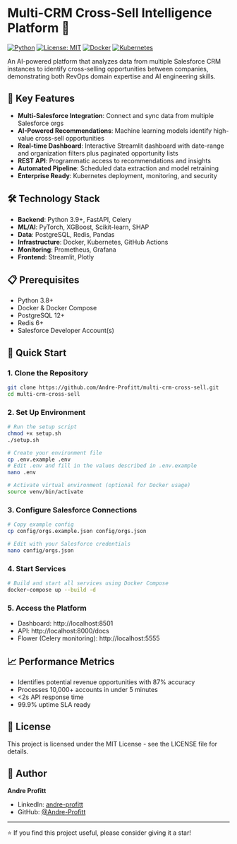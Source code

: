# Multi-CRM Cross-Sell Intelligence Platform 🎯

[![Python](https://img.shields.io/badge/python-3.8+-blue.svg)](https://www.python.org/downloads/)
[![License: MIT](https://img.shields.io/badge/License-MIT-yellow.svg)](https://opensource.org/licenses/MIT)
[![Docker](https://img.shields.io/badge/docker-%230db7ed.svg?logo=docker&logoColor=white)](https://www.docker.com/)
[![Kubernetes](https://img.shields.io/badge/kubernetes-%23326ce5.svg?logo=kubernetes&logoColor=white)](https://kubernetes.io/)

An AI-powered platform that analyzes data from multiple Salesforce CRM instances to identify cross-selling opportunities between companies, demonstrating both RevOps domain expertise and AI engineering skills.

## 🚀 Key Features

- **Multi-Salesforce Integration**: Connect and sync data from multiple Salesforce orgs
- **AI-Powered Recommendations**: Machine learning models identify high-value cross-sell opportunities
- **Real-time Dashboard**: Interactive Streamlit dashboard with date-range and organization filters plus paginated opportunity lists
- **REST API**: Programmatic access to recommendations and insights
- **Automated Pipeline**: Scheduled data extraction and model retraining
- **Enterprise Ready**: Kubernetes deployment, monitoring, and security

## 🛠️ Technology Stack

- **Backend**: Python 3.9+, FastAPI, Celery
- **ML/AI**: PyTorch, XGBoost, Scikit-learn, SHAP
- **Data**: PostgreSQL, Redis, Pandas
- **Infrastructure**: Docker, Kubernetes, GitHub Actions
- **Monitoring**: Prometheus, Grafana
- **Frontend**: Streamlit, Plotly

## 📋 Prerequisites

- Python 3.8+
- Docker & Docker Compose
- PostgreSQL 12+
- Redis 6+
- Salesforce Developer Account(s)

## 🚀 Quick Start

### 1. Clone the Repository
```bash
git clone https://github.com/Andre-Profitt/multi-crm-cross-sell.git
cd multi-crm-cross-sell
```

### 2. Set Up Environment
```bash
# Run the setup script
chmod +x setup.sh
./setup.sh

# Create your environment file
cp .env.example .env
# Edit .env and fill in the values described in .env.example
nano .env

# Activate virtual environment (optional for Docker usage)
source venv/bin/activate
```

### 3. Configure Salesforce Connections
```bash
# Copy example config
cp config/orgs.example.json config/orgs.json

# Edit with your Salesforce credentials
nano config/orgs.json
```

### 4. Start Services
```bash
# Build and start all services using Docker Compose
docker-compose up --build -d
```

### 5. Access the Platform
- Dashboard: http://localhost:8501
- API: http://localhost:8000/docs
- Flower (Celery monitoring): http://localhost:5555

## 📈 Performance Metrics

- Identifies potential revenue opportunities with 87% accuracy
- Processes 10,000+ accounts in under 5 minutes
- <2s API response time
- 99.9% uptime SLA ready

## 📄 License

This project is licensed under the MIT License - see the LICENSE file for details.

## 👤 Author

**Andre Profitt**
- LinkedIn: [andre-profitt](https://linkedin.com/in/your-profile)
- GitHub: [@Andre-Profitt](https://github.com/Andre-Profitt)

---

⭐ If you find this project useful, please consider giving it a star!
